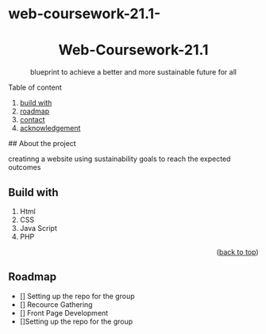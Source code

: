 # web-coursework-21.1-
<div id = "top"></div>
<h1 align = "center">Web-Coursework-21.1</h1>
<p align = "center">blueprint to achieve a better and more sustainable future for all</p>
<detils>
  <summary>Table of content</summary>
  <ol>
    <li><a href="#build with">build with</a></li>
    <li><a href="#roadmap">roadmap</a></li>
     <li><a href="#contact">contact</a></li>
     <li><a href="#acknowledgements">acknowledgement</a></li>
  </ol>
  </details>
  ## About the project
   
  <p> creatinng  a website using sustainability goals to reach the expected outcomes</p>
  
  ## Build with
  <ol>
  <li>Html</li>
  <li>CSS</li>
  <li>Java Script</li>
  <li>PHP</li>
  <My Sql</li>
  </ol>
  
 
  
  <p align = "right">(<a href="#top" >back to top</a>)</p>
 
  
   ## Roadmap
      
  - [] Setting up the repo for the group
  - [] Recource Gathering
  - [] Front Page Development
  - []Setting up the repo for the group
   
  
  
  
    

